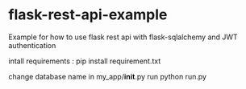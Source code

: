 # flask-rest-api-example
Example for how to use flask rest api with flask-sqlalchemy and JWT authentication

intall requirements : 
pip install requirement.txt

change database name in my_app/__init__.py
run python run.py



